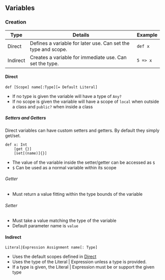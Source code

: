 ## Variables

### Creation
| Type | Details | Example |
| ---- | ------- | ------- |
| Direct | Defines a variable for later use. Can set the type and scope. | `def x` |
| Indirect | Creates a variable for immediate use. Can set the type. | `5 => x` |

#### Direct

`def [Scope] name[:Type][= Default Literal]`
* If no type is given the variable will have a type of `Any?`
* If no scope is given the variable will have a scope of `local` when outside a class
and `public?` when inside a class

##### Setters and Getters

Direct variables can have custom setters and getters. By default they simply get/set.
```
def x: Int
    [get {}]
    [set[(name)]{}]

```

* The value of the variable inside the setter/getter can be accessed as `$`
* `$` Can be used as a normal variable within its scope

###### Getter
* Must return a value fitting within the type bounds of the variable

###### Setter
* Must take a value matching the type of the variable
* Default parameter name is `value`

#### Indirect

`Literal|Expression Assignment name[: Type]`
* Uses the default scopes defined in [Direct](#direct)
* Uses the type of the Literal | Expression unless a type is provided.
* If a type is given, the Literal | Expression must be or support the given type
